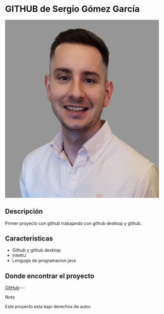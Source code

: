 # GITHUB de Sergio Gómez García
![Imagen de Portada](recursos/IMG_20240415_170536.png)
## Descripción
Primer proyecto con github trabajando con github desktop y github.
## Características
- Github y github desktop
- IntettiJ 
- Lenguaje de programacion java
## Donde encontrar el proyecto
[GitHub](https://github.com/sergiogmezg96/retogit.git)---
>[!NOTE]
Este proyecto esta bajo derechos de autor.
